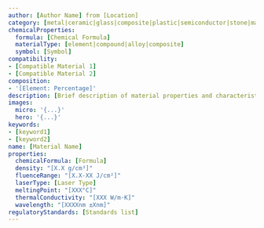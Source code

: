 ```yaml
---
author: [Author Name] from [Location]
category: [metal|ceramic|glass|composite|plastic|semiconductor|stone|masonry|wood]
chemicalProperties:
  formula: [Chemical Formula]
  materialType: [element|compound|alloy|composite]
  symbol: [Symbol]
compatibility:
- [Compatible Material 1]
- [Compatible Material 2]
composition:
- '[Element: Percentage]'
description: [Brief description of material properties and characteristics]
images:
  micro: '{...}'
  hero: '{...}'
keywords:
- [keyword1]
- [keyword2]
name: [Material Name]
properties:
  chemicalFormula: [Formula]
  density: "[X.X g/cm³]"
  fluenceRange: "[X.X-XX J/cm²]"
  laserType: [Laser Type]
  meltingPoint: "[XXX°C]"
  thermalConductivity: "[XXX W/m·K]"
  wavelength: "[XXXXnm ±Xnm]"
regulatoryStandards: [Standards list]
---
```

